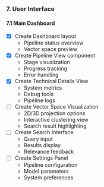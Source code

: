 ### 7. User Interface
#### 7.1 Main Dashboard
- [x] Create Dashboard layout
    - Pipeline status overview
    - Vector space preview
- [x] Create Pipeline View component
    - Stage visualization
    - Progress tracking
    - Error handling
- [x] Create Technical Details View
    - System metrics
    - Debug tools
    - Pipeline logs
- [ ] Create Vector Space Visualization
    - 2D/3D projection options
    - Interactive clustering view
    - Search result highlighting
- [ ] Create Search Interface
    - Query input
    - Results display
    - Relevance feedback
- [ ] Create Settings Panel
    - Pipeline configuration
    - Model parameters
    - System preferences 